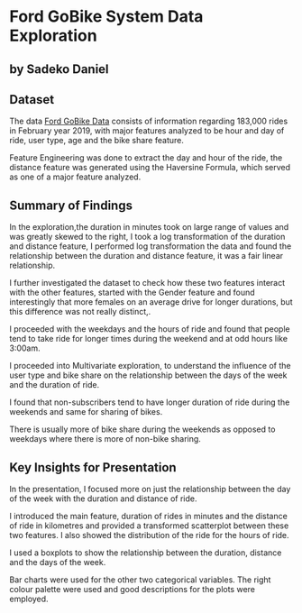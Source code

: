 # Ford GoBike System Data Exploration
## by Sadeko Daniel


## Dataset

The data [Ford GoBike Data](https://www.google.com/url?q=https%3A%2F%2Fvideo.udacity-data.com%2Ftopher%2F2020%2FOctober%2F5f91cf38_201902-fordgobike-tripdata%2F201902-fordgobike-tripdata.csv&sa=D&source=docs) consists of information regarding 183,000 rides in February year 2019, 
with major features analyzed to be hour and day of ride, user type, age and the bike share feature. 

Feature Engineering was done to extract the day and hour of the ride, 
the distance feature was generated using the Haversine Formula, which served as one of a major feature analyzed.

## Summary of Findings

In the exploration,the duration in minutes took on large range of values and was greatly skewed to the right,
I took a log transformation of the duration and distance feature,
I performed log transformation the data and found the relationship between the duration and distance feature, 
it was a fair linear relationship. 

I further investigated the dataset to check how these two features interact with the other features, 
started with the Gender feature and found interestingly that more females on an average drive for longer durations, 
but this difference was not really distinct,.

I proceeded with the weekdays and the hours of ride and found that people tend to take ride 
for longer times during the weekend and at odd hours like 3:00am. 

I proceeded into Multivariate exploration, to understand the influence of the user type and 
bike share on the relationship between the days of the week and the duration of ride. 

I found that non-subscribers tend to have longer duration of ride during the weekends and same for sharing of bikes. 

There is usually more of bike share during the weekends as opposed to weekdays where there is more of non-bike sharing.


## Key Insights for Presentation

In the presentation, I focused more on just the relationship between the day of the week
with the duration and distance of ride.

I introduced the main feature, duration of rides in minutes and the distance of ride in kilometres
and provided a transformed scatterplot between these two features.
I also showed the distribution of the ride for the hours of ride.

I used a boxplots to show the relationship between the duration, distance and the days of the week. 

Bar charts were used for the other two categorical variables. 
The right colour palette were used and good descriptions for the plots were employed.
